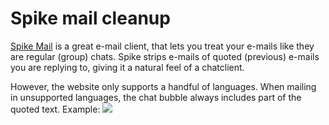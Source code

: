 # Spike mail cleanup

[Spike Mail](https://www.spikenow.com/) is a great e-mail client, that lets you treat your e-mails like they are regular (group) chats. Spike strips e-mails of quoted (previous) e-mails you are replying to, giving it a natural feel of a chatclient. 

However, the website only supports a handful of languages. When mailing in unsupported languages, the chat bubble always includes part of the quoted text. Example:
![](https://photos.fife.usercontent.google.com/pw/ABLVV87ot8FJeisOLNn07F3jX6c4ZSByPt9BscUMzP3JK8NKykEg7Q2zz6HdBg=w436-h194-s-no-gm?authuser=0)

